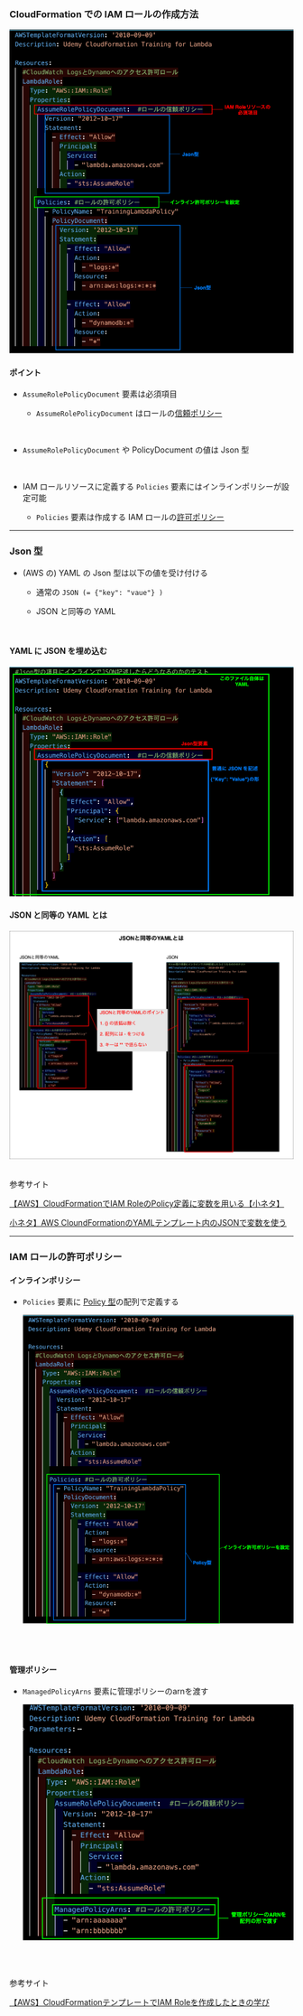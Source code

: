 ### CloudFormation での IAM ロールの作成方法

<img src="./img/CloudFormation-IAMRole_1.png" />

<br>

#### ポイント

- `AssumeRolePolicyDocument` 要素は必須項目

    - `AssumeRolePolicyDocument` はロールの[信頼ポリシー](./IAM_Policy.md#信頼ポリシー)

<br>

- `AssumeRolePolicyDocument` や PolicyDocument の値は Json 型

<br>

- IAM ロールリソースに定義する `Policies` 要素にはインラインポリシーが設定可能

    - `Policies` 要素は作成する IAM ロールの[許可ポリシー](./IAM_Policy.md#許可ポリシー)

---

### Json 型

- (AWS の) YAML の Json 型は以下の値を受け付ける

    - 通常の `JSON (= {"key": "vaue"} )`

    - JSON と同等の YAML

<br>

#### YAML に JSON を埋め込む

<img src="./img/CloudFormation-IAMRole_2.png" />

<br>

#### JSON と同等の YAML とは

<img src="./img/CloudFormation-IAMRole_3.png" />

<br>
<br>

参考サイト

[【AWS】CloudFormationでIAM RoleのPolicy定義に変数を用いる【小ネタ】](https://qiita.com/tmiki/items/5ffcc09a20fb49478835)

[小ネタ】AWS CloundFormationのYAMLテンプレート内のJSONで変数を使う](https://dev.classmethod.jp/articles/cfn_json_value_in_yaml)

---

### IAM ロールの許可ポリシー

#### インラインポリシー

- `Policies` 要素に [Policy 型](https://docs.aws.amazon.com/ja_jp/AWSCloudFormation/latest/UserGuide/aws-properties-iam-role-policy.html)の配列で定義する

    <img src="./img/CloudFormation-IAMRole_4.png" />

<br>
<br>

#### 管理ポリシー

- `ManagedPolicyArns` 要素に管理ポリシーのarnを渡す

    <img src="./img/CloudFormation-IAMRole_5.png" />

<br>
<br>

参考サイト

[【AWS】CloudFormationテンプレートでIAM Roleを作成したときの学び](https://km-tech.hateblo.jp/entry/2019/12/06/095227)